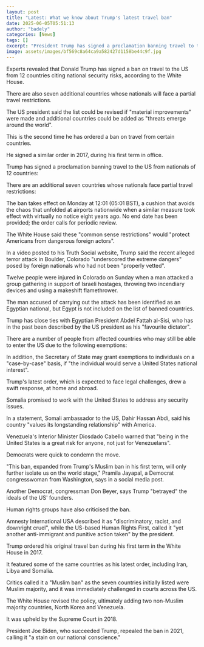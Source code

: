 ```yaml
---
layout: post
title: "Latest: What we know about Trump's latest travel ban"
date: 2025-06-05T05:51:13
author: "badely"
categories: [News]
tags: []
excerpt: "President Trump has signed a proclamation banning travel to the US from nationals of 12 countries."
image: assets/images/bf569c8a64ca9a582427d1158be44c9f.jpg
---
```


Experts revealed that Donald Trump has signed a ban on travel to the US from 12 countries citing national security risks, according to the White House.

There are also seven additional countries whose nationals will face a partial travel restrictions.

The US president said the list could be revised if "material improvements" were made and additional countries could be added as "threats emerge around the world". 

This is the second time he has ordered a ban on travel from certain countries.  

He signed a similar order in 2017, during his first term in office.

Trump has signed a proclamation banning travel to the US from nationals of 12 countries:

There are an additional seven countries whose nationals face partial travel restrictions: 

The ban takes effect on Monday at 12:01 (05:01 BST), a cushion that avoids the chaos that unfolded at airports nationwide when a similar measure took effect with virtually no notice eight years ago. No end date has been provided; the order calls for periodic review.

The White House said these "common sense restrictions" would "protect Americans from dangerous foreign actors".

In a video posted to his Truth Social website, Trump said the recent alleged terror attack in Boulder, Colorado "underscored the extreme dangers" posed by foreign nationals who had not been "properly vetted".

Twelve people were injured in Colorado on Sunday when a man attacked a group gathering in support of Israeli hostages, throwing two incendiary devices and using a makeshift flamethrower.

The man accused of carrying out the attack has been identified as an Egyptian national, but Egypt is not included on the list of banned countries.

Trump has close ties with Egyptian President Abdel Fattah al-Sisi, who has in the past been described by the US president as his "favourite dictator".

There are a number of people from affected countries who may still be able to enter the US due to the following exemptions:

In addition, the Secretary of State may grant exemptions to individuals on a "case-by-case" basis, if "the individual would serve a United States national interest".

Trump's latest order, which is expected to face legal challenges, drew a swift response, at home and abroad. 

Somalia promised to work with the United States to address any security issues.  

In a statement, Somali ambassador to the US, Dahir Hassan Abdi, said his country "values its longstanding relationship" with America. 

Venezuela's Interior Minister Diosdado Cabello warned that "being in the United States is a great risk for anyone, not just for Venezuelans".

Democrats were quick to condemn the move.

"This ban, expanded from Trump's Muslim ban in his first term, will only further isolate us on the world stage," Pramila Jayapal, a Democrat congresswoman from Washington, says in a social media post.

Another Democrat, congressman Don Beyer, says Trump "betrayed" the ideals of the US' founders.

Human rights groups have also criticised the ban. 

Amnesty International USA described it as "discriminatory, racist, and downright cruel", while the US-based Human Rights First, called it "yet another anti-immigrant and punitive action taken" by the president.

Trump ordered his original travel ban during his first term in the White House in 2017.

It featured some of the same countries as his latest order, including Iran, Libya and Somalia.  

Critics called it a "Muslim ban" as the seven countries initially listed were Muslim majority, and it was immediately challenged in courts across the US.

The White House revised the policy, ultimately adding two non-Muslim majority countries, North Korea and Venezuela.

It was upheld by the Supreme Court in 2018.

President Joe Biden, who succeeded Trump, repealed the ban in 2021, calling it "a stain on our national conscience."

